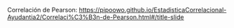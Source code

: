 Correlación de Pearson: https://pipoowo.github.io/EstadisticaCorrelacional-Ayudantia2/Correlaci%C3%B3n-de-Pearson.html#/title-slide
